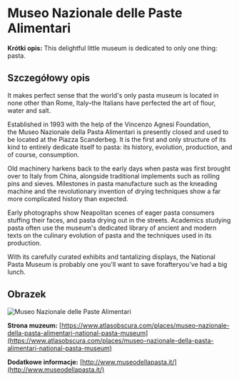 # Museo Nazionale delle Paste Alimentari

**Krótki opis:**
This delightful little museum is dedicated to only one thing: pasta.

## Szczegółowy opis

It makes perfect sense that the world's only pasta museum is located in none other than Rome, Italy–the Italians have perfected the art of flour, water and salt.

Established in 1993 with the help of the Vincenzo Agnesi Foundation, the Museo Nazionale della Pasta Alimentari is presently closed and used to be located at the Piazza Scanderbeg. It is the first and only structure of its kind to entirely dedicate itself to pasta: its history, evolution, production, and of course, consumption.

Old machinery harkens back to the early days when pasta was first brought over to Italy from China, alongside traditional implements such as rolling pins and sieves. Milestones in pasta manufacture such as the kneading machine and the revolutionary invention of drying techniques show a far more complicated history than expected.

Early photographs show Neapolitan scenes of eager pasta consumers stuffing their faces, and pasta drying out in the streets. Academics studying pasta often use the museum's dedicated library of ancient and modern texts on the culinary evolution of pasta and the techniques used in its production.

With its carefully curated exhibits and tantalizing displays, the National Pasta Museum is probably one you'll want to save forafteryou've had a big lunch.

## Obrazek

![Museo Nazionale delle Paste Alimentari](http://media.zonzofox.com/cities/roma/geoplaces/poi/800x400/roma-museo-nazionale-delle-paste-alimentari.jpg)

**Strona muzeum:** [https://www.atlasobscura.com/places/museo-nazionale-della-pasta-alimentari-national-pasta-museum](https://www.atlasobscura.com/places/museo-nazionale-della-pasta-alimentari-national-pasta-museum)

**Dodatkowe informacje:** [http://www.museodellapasta.it/](http://www.museodellapasta.it/)

